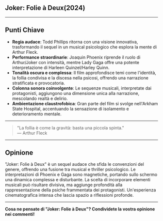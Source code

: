 ## Joker: Folie à Deux(2024)

---

## **Punti Chiave**

- **Regia audace**: Todd Phillips ritorna con una visione innovativa, trasformando il sequel in un musical psicologico che esplora la mente di Arthur Fleck.
- **Performance straordinarie**: Joaquin Phoenix riprende il ruolo di Arthur/Joker con intensità, mentre Lady Gaga offre una potente interpretazione di Harleen Quinzel/Harley Quinn.
- **Tonalità oscura e complessa**: Il film approfondisce temi come l'identità, la follia condivisa e la discesa nella psicosi, offrendo una narrazione stratificata e provocatoria.
- **Colonna sonora coinvolgente**: Le sequenze musicali, interpretate dai protagonisti, aggiungono una dimensione unica alla narrazione, mescolando realtà e delirio.
- **Ambientazione claustrofobica**: Gran parte del film si svolge nell'Arkham State Hospital, accentuando la sensazione di isolamento e deterioramento mentale.

---

> "La follia è come la gravità: basta una piccola spinta."  
> — Arthur Fleck

---

## **Opinione**

"Joker: Folie à Deux" è un sequel audace che sfida le convenzioni del genere, offrendo una fusione tra musical e thriller psicologico. Le interpretazioni di Phoenix e Gaga sono magnetiche, portando sullo schermo una dinamica complessa e disturbante. La scelta di incorporare elementi musicali può risultare divisiva, ma aggiunge profondità alla rappresentazione della psiche frammentata dei protagonisti. Un'esperienza cinematografica intensa che lascia spazio a riflessioni profonde.

---

**Cosa ne pensate di "Joker: Folie à Deux"? Condividete la vostra opinione nei commenti!**

